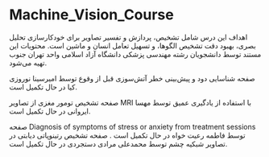 # Machine_Vision_Course
اهداف این درس شامل تشخیص، پردازش و تفسیر تصاویر برای خودکارسازی تحلیل بصری، بهبود دقت تشخیص الگوها، و تسهیل تعامل انسان و ماشین است. محتویات این مستند توسط دانشجویان رشته مهندسی پزشکی دانشگاه آزاد اسلامی واحد تهران جنوب تهیه می‌شود.

صفحه شناسایی دود و پیش‌بینی خطر آتش‌سوزی قبل از وقوع توسط امیرسینا نوروزی کیا در حال تکمیل است.

صفحه تشخیص تومور مغزی از تصاویر MRI با استفاده از یادگیری عمیق توسط مهسا ایروانی در حال تکمیل است.


صفحه Diagnosis of symptoms of stress or anxiety from treatment sessions توسط فاطمه رعیت خواه در حال تکمیل است .
صفحه  تشخیص رتینوپاتی دیابتی در تصاویر شبکیه چشم توسط محمدعلی مرادی دستجردی در حال تکمیل است.
